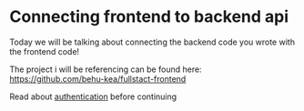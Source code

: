# Connecting frontend to backend api

Today we will be talking about connecting the backend code you wrote with the frontend code! 

The project i will be referencing can be found here: https://github.com/behu-kea/fullstact-frontend

Read about [authentication](authentication.md)  before continuing

